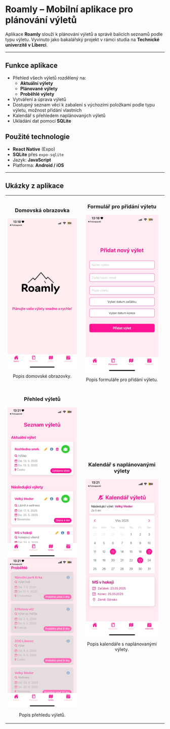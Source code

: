 # Roamly – Mobilní aplikace pro plánování výletů

Aplikace **Roamly** slouží k plánování výletů a správě balicích seznamů podle typu výletu. Vyvinuto jako bakalářský projekt v rámci studia na **Technické univerzitě v Liberci**.

---

##  Funkce aplikace
- Přehled všech výletů rozdělený na:
  - **Aktuální výlety**
  - **Plánované výlety**
  - **Proběhlé výlety**
- Vytváření a úprava výletů
- Dostupný seznam věcí k zabalení s výchozími položkami podle typu výletu, možnost přidání vlastních
- Kalendář s přehledem naplánovaných výletů
- Ukládání dat pomocí **SQLite**

##  Použité technologie

- **React Native** (Expo)
- **SQLite** přes `expo-sqlite`
- Jazyk: **JavaScript**
- Platforma: **Android / iOS**

---

##  Ukázky z aplikace
<table style="width: 100%; text-align: center;">
  <tr>
    <td>
      <h3 style="text-align: center;">Domovská obrazovka</h3>
      <img src="./assets/Home.jpg" alt="Domovská obrazovka" width="230" style="display: block; margin-left: auto; margin-right: auto;" />
      <p>Popis domovské obrazovky.</p>
    </td>
    <td>
      <h3 style="text-align: center;">Formulář pro přidání výletu</h3>
      <img src="./assets/Form.jpg" alt="Formulář pro přidání výletu" width="230" style="display: block; margin-left: auto; margin-right: auto;" />
      <p>Popis formuláře pro přidání výletu.</p>
    </td>
  </tr>
  <tr>
    <td>
      <h3 style="text-align: center;">Přehled výletů</h3>
      <img src="./assets/Trips01.jpg" alt="Přehled výletů 1" width="230" style="display: block; margin-left: auto; margin-right: auto;" />
      <img src="./assets/Trips02.jpg" alt="Přehled výletů 2" width="230" style="display: block; margin-left: auto; margin-right: auto;" />
      <p>Popis přehledu výletů.</p>
    </td>
    <td>
      <h3 style="text-align: center;">Kalendář s naplánovanými výlety</h3>
      <img src="./assets/Calendar.jpg" alt="Kalendář s naplánovanými výlety" width="230" style="display: block; margin-left: auto; margin-right: auto;" />
      <p>Popis kalendáře s naplánovanými výlety.</p>
    </td>
  </tr>
</table>
